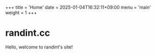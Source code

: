 +++
title = 'Home'
date = 2025-01-04T16:32:11+09:00
menu = 'main'
weight = 1
+++

# randint.cc

Hello, welcome to randint's site!
